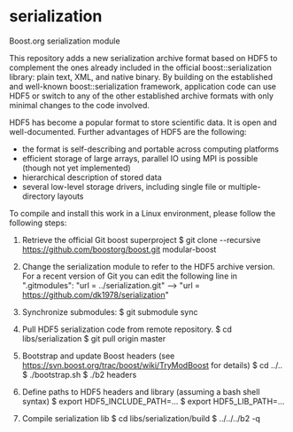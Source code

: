 serialization
=============

Boost.org serialization module

This repository adds a new serialization archive format based on HDF5 
to complement the ones already included in the official boost::serialization library: plain text, XML, and 
native binary. By building on the established and well-known boost::serialization framework, 
application code can use HDF5 or switch to any of the other established archive formats with 
only minimal changes to the code involved.

HDF5 has become a popular format to store scientific data. It is open and well-documented. 
Further advantages of HDF5 are the following:

* the format is self-describing and portable across computing platforms
* efficient storage of large arrays, parallel IO using MPI is possible (though not yet implemented)
* hierarchical description of stored data
* several low-level storage drivers, including single file or multiple-directory layouts

To compile and install this work in a Linux environment, please follow the following steps:

1. Retrieve the official Git boost superproject
    $ git clone --recursive https://github.com/boostorg/boost.git modular-boost

2. Change the serialization module to refer to the HDF5 archive version. For a recent
version of Git you can edit the following line in ".gitmodules":
    "url = ../serialization.git" --> "url = https://github.com/dk1978/serialization"

3. Synchronize submodules:
    $ git submodule sync

4. Pull HDF5 serialization code from remote repository.
    $ cd libs/serialization
    $ git pull origin master

5. Bootstrap and update Boost headers (see https://svn.boost.org/trac/boost/wiki/TryModBoost for details)
    $ cd ../..
    $ ./bootstrap.sh
    $ ./b2 headers


6. Define paths to HDF5 headers and library (assuming a bash shell syntax)
    $ export HDF5_INCLUDE_PATH=...
    $ export HDF5_LIB_PATH=...

7. Compile serialization lib
    $ cd libs/serialization/build
    $ ../../../b2 -q
